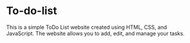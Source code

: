 # To-do-list

This is a simple ToDo List website created using HTML, CSS, and JavaScript. The website allows you to add, edit, and manage your tasks.
